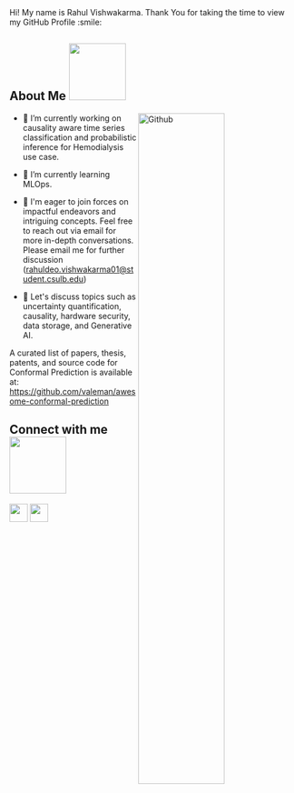 

<div size='20px'> Hi! My name is Rahul Vishwakarma. Thank You for taking the time to view my GitHub Profile :smile:
</div>

<h2> About Me <img src = "https://media0.giphy.com/media/KDDpcKigbfFpnejZs6/giphy.gif?cid=ecf05e47oy6f4zjs8g1qoiystc56cu7r9tb8a1fe76e05oty&rid=giphy.gif" width = 100px></h2>

<img width="55%" align="right" alt="Github" src="https://raw.githubusercontent.com/onimur/.github/master/.resources/git-header.svg" />

- 🔭 I’m currently working on causality aware time series classification and probabilistic inference for Hemodialysis use case.

- 🌱 I’m currently learning MLOps.

- 👯 I'm eager to join forces on impactful endeavors and intriguing concepts. Feel free to reach out via email for more in-depth conversations. Please email me for further discussion (rahuldeo.vishwakarma01@student.csulb.edu)

- 💬 Let's discuss topics such as uncertainty quantification, causality, hardware security, data storage, and Generative AI.

A curated list of papers, thesis, patents, and source code for Conformal Prediction is available at: https://github.com/valeman/awesome-conformal-prediction <br>


<h2> Connect with me <img src='https://raw.githubusercontent.com/ShahriarShafin/ShahriarShafin/main/Assets/handshake.gif' width="100px"> </h2>
<a href = 'https://www.linkedin.com/in/rahulvishwakarma/'> <img width = '32px' align= 'center' src="https://raw.githubusercontent.com/rahulbanerjee26/githubAboutMeGenerator/main/icons/linked-in-alt.svg"/></a>
<a href = 'https://scholar.google.com/citations?user=F2eTslkAAAAJ&hl=en&oi=ao'> <img width = '32px' align= 'center' src="https://upload.wikimedia.org/wikipedia/commons/c/c7/Google_Scholar_logo.svg"/></a>
<br>
<br>
  <br>
